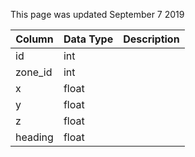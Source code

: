 This page was updated September 7 2019

| Column  | Data Type | Description |
| ------- | --------- | ----------- |
| id      | int       |             |
| zone_id | int       |             |
| x       | float     |             |
| y       | float     |             |
| z       | float     |             |
| heading | float     |             |